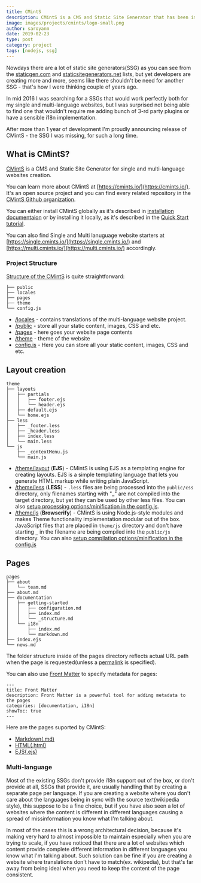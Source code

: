 ```yaml
---
title: CMintS
description: CMintS is a CMS and Static Site Generator that has been implemented with the Internationalization in mind. 
image: images/projects/cmints/logo-small.png
author: saroyanm
date: 2019-02-23
type: post
category: project
tags: [nodejs, ssg]
---
```


Nowdays there are a lot of static site generators(SSG) as you can see from the
[staticgen.com](https://www.staticgen.com/) and
[staticsitegenerators.net](https://staticsitegenerators.net/) lists, but yet
developers are creating more and more, seems like there shouldn't be need for
another SSG - that's how I were thinking couple of years ago.

In mid 2016 I was searching for a SSGs that would work perfectly both for my
single and multi-language websites, but I was surprised not being able to find
one that wouldn't require me adding bunch of 3-rd party plugins or have a
sensible i18n implementation.

After more than 1 year of development I'm proudly announcing release of CMintS -
the SSG I was missing, for such a long time.

## What is CMintS?

[CMintS](https://cmints.io/) is a CMS and Static Site Generator for single and
multi-language websites creation.

You can learn more about CMintS at [https://cmints.io/](https://cmints.io/).
It's an open source project and you can find every related repository in the
[CMintS Github organization](https://github.com/cmints).

You can either install CMintS globally as it's described in [installation
documentaion](https://cmints.io/documentation) or by installing it locally, as
it's described in the [Quick Start tutorial](https://cmints.io/en/quick-start).

You can also find Single and Multi lanuguage website starters at [https://single.cmints.io/](https://single.cmints.io/) and [https://multi.cmints.io/](https://multi.cmints.io/) accordingly.

### Project Structure

[Structure of the CMintS](https://cmints.io/en/documentation/getting-started/structure) is quite straightforward:

```
├── public
├── locales
├── pages
├── theme
└── config.js
```

- [/locales](https://cmints.io/en/documentation/i18n/) - contains translations of the multi-language website project.
- [/public](https://cmints.io/en/documentation/getting-started/structure#public) - store all your static content, images, CSS and etc.
- [/pages](https://cmints.io/en/documentation/pages/) - here goes your website page contents
- [/theme](https://cmints.io/en/documentation/themes) - theme of the website
- [config.js](https://cmints.io/en/documentation/getting-started/configuration) - Here you can store all your static content, images, CSS and etc.

## Layout creation
```
theme
├── layouts
│   ├── partials
│   │   ├── footer.ejs
│   │   └── header.ejs  
│   ├── default.ejs
│   └── home.ejs
├── less
│   ├── _footer.less
│   ├── _header.less
│   ├── index.less
│   └── main.less
└── js
    ├── _contextMenu.js
    └── main.js
```

- [/theme/layout](https://cmints.io/documentation/themes/ejs) (**EJS**) - CMintS
  is using EJS as a templating engine for creating layouts. EJS is a simple
  templating language that lets you generate HTML markup while writing plain
  JavaScript.
- [/theme/less](https://cmints.io/documentation/themes/less) (**LESS**) - 
  `.less` files are being processed into the `public/css` directory, only
  filenames starting with "_" are not compiled into the target directory, but
  yet they can be used by other less files. You can also [setup processing options/minification in the config.js](https://cmints.io/documentation/getting-started/configuration#lessoptions).
- [/theme/js](https://cmints.io/documentation/themes/js-modules) (**Browserify**) -
  CMintS is using Node.js-style modules and makes Theme functionality
  implementation modular out of the box. JavaScript files that are placed in
  `theme/js` directory and don't have starting `_` in the filename are being
  compiled into the `public/js` directory. You can also [setup compilation
  options/minification in the
  config.js](https://cmints.io/documentation/getting-started/configuration#jsmoduleoptions)

## Pages

```
pages
├── about
│   └── team.md
├── about.md
├── documentation
│   ├── getting-started
│   │   ├── configuration.md
│   │   ├── index.md
│   │   └── _structure.md
│   └── i18n
│       ├── index.md
│       └── markdown.md
├── index.ejs
└── news.md
```

The folder structure inside of the pages directory reflects actual URL path when
the page is requested(unless a
[permalink](https://cmints.io/documentation/pages/frontmatter#permalinks) is
specified).

You can also use [Front
Matter](https://cmints.io/documentation/pages/frontmatter) to specify metadata
for pages:

```
---
title: Front Matter
description: Front Matter is a powerful tool for adding metadata to the pages
categories: [documentation, i18n]
showToc: true
---
```

Here are the pages suported by CMintS:

- [Markdown(.md)](https://cmints.io/documentation/pages#markdown)
- [HTML(.html)](https://cmints.io/documentation/pages#html)
- [EJS(.ejs)](https://cmints.io/documentation/pages#ejs)

### Multi-language

Most of the existing SSGs don't provide i18n support out of the box, or don't
provide at all, SSGs that provide it, are usually handling that by creating a
separate page per language. If you are creating a website where you don't care
about the languages being in sync with the source text(wikipedia style), this
suppose to be a fine choice, but if you have also seen a lot of websites where
the content is different in different languages causing a spread of
missinformation you know what I'm talking about.

In most of the cases this is a wrong architectural
decision, because it's making very hard to almost impossible to maintain
especially when you are trying to scale, if you have noticed that there are a
lot of websites which content provide complete different information in
different languages you know what I'm talking about. Such solution can be fine
if you are creating a website where translations don't have to match(ex.
wikipedia), but that's far away from being ideal when you need to keep the
content of the page consistent.

